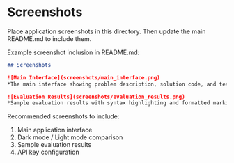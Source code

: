 # Screenshots

Place application screenshots in this directory. Then update the main README.md to include them.

Example screenshot inclusion in README.md:

```markdown
## Screenshots

![Main Interface](screenshots/main_interface.png)
*The main interface showing problem description, solution code, and team solutions panels*

![Evaluation Results](screenshots/evaluation_results.png)
*Sample evaluation results with syntax highlighting and formatted markdown*
```

Recommended screenshots to include:
1. Main application interface
2. Dark mode / Light mode comparison
3. Sample evaluation results
4. API key configuration
